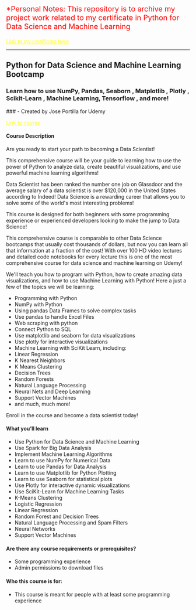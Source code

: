 <p style="color:red; font-size: 20px;">*Personal Notes:
This repository is to archive my project work related to my certificate in Python for Data Science and Machine Learning</p>

<a href='https://www.udemy.com/certificate/UC-574dff5b-fb1b-4dd0-a598-61ff401f5150/' style="color: yellow; text-decoration: underline;">Link to my certificate here</a>

___

## Python for Data Science and Machine Learning Bootcamp

### Learn how to use NumPy, Pandas, Seaborn , Matplotlib , Plotly , Scikit-Learn , Machine Learning, Tensorflow , and more!

### - Created by Jose Portilla for Udemy

<a href='https://www.udemy.com/course/python-for-data-science-and-machine-learning-bootcamp/' style="color: yellow; text-decoration: underline;">Link to course</a>

#### Course Description

Are you ready to start your path to becoming a Data Scientist!

This comprehensive course will be your guide to learning how to use the power of Python to analyze data, create beautiful visualizations, and use powerful machine learning algorithms!

Data Scientist has been ranked the number one job on Glassdoor and the average salary of a data scientist is over $120,000 in the United States according to Indeed! Data Science is a rewarding career that allows you to solve some of the world's most interesting problems!

This course is designed for both beginners with some programming experience or experienced developers looking to make the jump to Data Science!

This comprehensive course is comparable to other Data Science bootcamps that usually cost thousands of dollars, but now you can learn all that information at a fraction of the cost! With over 100 HD video lectures and detailed code notebooks for every lecture this is one of the most comprehensive course for data science and machine learning on Udemy!

We'll teach you how to program with Python, how to create amazing data visualizations, and how to use Machine Learning with Python! Here a just a few of the topics we will be learning:

- Programming with Python
- NumPy with Python
- Using pandas Data Frames to solve complex tasks
- Use pandas to handle Excel Files
- Web scraping with python
- Connect Python to SQL
- Use matplotlib and seaborn for data visualizations
- Use plotly for interactive visualizations
- Machine Learning with SciKit Learn, including:
- Linear Regression
- K Nearest Neighbors
- K Means Clustering
- Decision Trees
- Random Forests
- Natural Language Processing
- Neural Nets and Deep Learning
- Support Vector Machines
- and much, much more!

Enroll in the course and become a data scientist today!

#### What you’ll learn
- Use Python for Data Science and Machine Learning
- Use Spark for Big Data Analysis
- Implement Machine Learning Algorithms
- Learn to use NumPy for Numerical Data
- Learn to use Pandas for Data Analysis
- Learn to use Matplotlib for Python Plotting
- Learn to use Seaborn for statistical plots
- Use Plotly for interactive dynamic visualizations
- Use SciKit-Learn for Machine Learning Tasks
- K-Means Clustering
- Logistic Regression
- Linear Regression
- Random Forest and Decision Trees
- Natural Language Processing and Spam Filters
- Neural Networks
- Support Vector Machines

#### Are there any course requirements or prerequisites?
- Some programming experience
- Admin permissions to download files

#### Who this course is for:
- This course is meant for people with at least some programming experience
